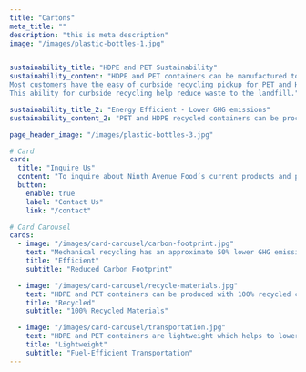 ```yaml
---
title: "Cartons"
meta_title: ""
description: "this is meta description"
image: "/images/plastic-bottles-1.jpg"


sustainability_title: "HDPE and PET Sustainability"
sustainability_content: "HDPE and PET containers can be manufactured to be __**100% recyclable**__. 
Most customers have the easy of curbside recycling pickup for PET and HDPE containers.
This ability for curbside recycling help reduce waste to the landfill."

sustainability_title_2: "Energy Efficient - Lower GHG emissions"
sustainability_content_2: "PET and HDPE recycled containers can be processed through mechanical recycling back to plastic resin pellets called recycled content or PCR."

page_header_image: "/images/plastic-bottles-3.jpg"

# Card
card:
  title: "Inquire Us"
  content: "To inquire about Ninth Avenue Food’s current products and packaging capabilities for dairy alternatives, creamers, dairy beverages, and seasonal items, please Contact Us."
  button:
    enable: true
    label: "Contact Us"
    link: "/contact"

# Card Carousel
cards:
  - image: "/images/card-carousel/carbon-footprint.jpg"
    text: "Mechanical recycling has an approximate 50% lower GHG emission rate vs the production of virgin HDPE and PET resin"
    title: "Efficient"
    subtitle: "Reduced Carbon Footprint"

  - image: "/images/card-carousel/recycle-materials.jpg"
    text: "HDPE and PET containers can be produced with 100% recycled content or PCR"
    title: "Recycled"
    subtitle: "100% Recycled Materials"

  - image: "/images/card-carousel/transportation.jpg"
    text: "HDPE and PET containers are lightweight which helps to lowers fuel usage for product transportation"
    title: "Lightweight"
    subtitle: "Fuel-Efficient Transportation"
---
```

